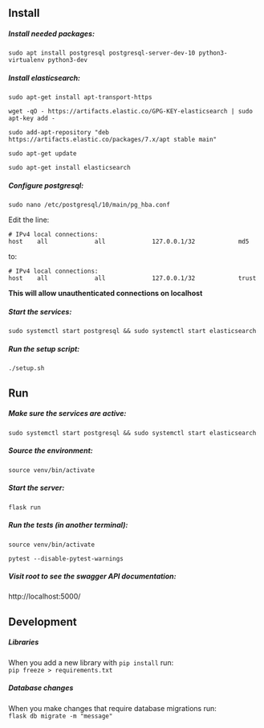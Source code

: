 ## Install
##### Install needed packages:
`sudo apt install postgresql postgresql-server-dev-10 python3-virtualenv python3-dev`

##### Install elasticsearch:
`sudo apt-get install apt-transport-https`

`wget -qO - https://artifacts.elastic.co/GPG-KEY-elasticsearch | sudo apt-key add -`

`sudo add-apt-repository "deb https://artifacts.elastic.co/packages/7.x/apt stable main"`

`sudo apt-get update`

`sudo apt-get install elasticsearch`

##### Configure postgresql:
`sudo nano /etc/postgresql/10/main/pg_hba.conf`

Edit the line:
```
# IPv4 local connections:
host    all             all             127.0.0.1/32            md5
```
to:
```
# IPv4 local connections:
host    all             all             127.0.0.1/32            trust
```
**This will allow unauthenticated connections on localhost**

##### Start the services:
`sudo systemctl start postgresql && sudo systemctl start elasticsearch`

##### Run the setup script:
`./setup.sh`


## Run
##### Make sure the services are active:
`sudo systemctl start postgresql && sudo systemctl start elasticsearch`

##### Source the environment:
`source venv/bin/activate`

##### Start the server:
`flask run`

##### Run the tests (in another terminal):
`source venv/bin/activate`

`pytest --disable-pytest-warnings`

##### Visit root to see the swagger API documentation:
http://localhost:5000/


## Development
##### Libraries
When you add a new library with `pip install` run:  
`pip freeze > requirements.txt`

##### Database changes
When you make changes that require database migrations run:  
`flask db migrate -m "message"`
